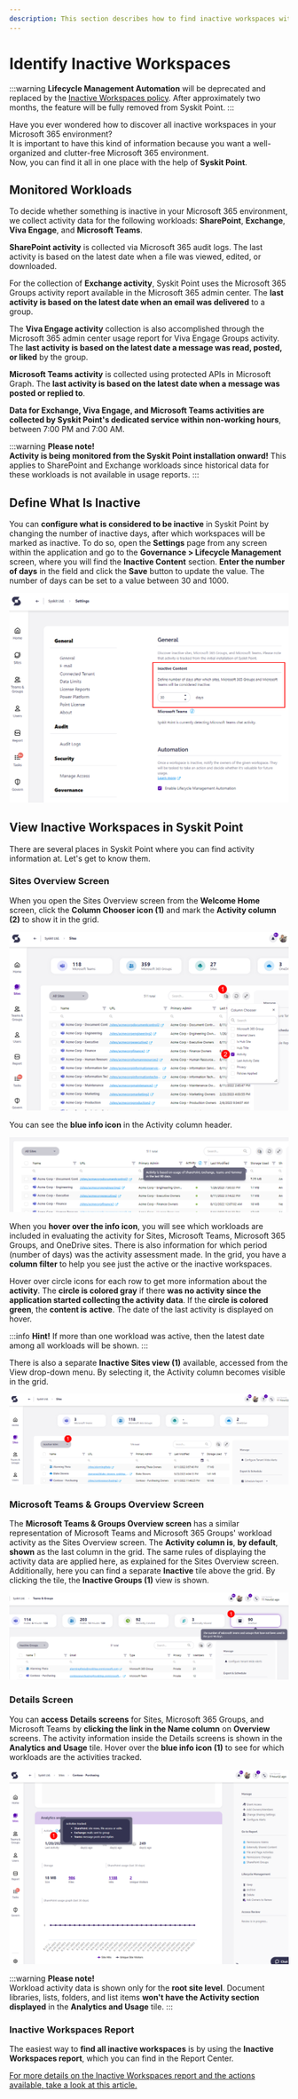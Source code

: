 ```yaml
---
description: This section describes how to find inactive workspaces within Syskit Point.
---
```


# Identify Inactive Workspaces


:::warning
**Lifecycle Management Automation** will be deprecated and replaced by the [Inactive Workspaces policy](../automated-workflows/inactive-workspaces-admin.md). After approximately two months, the feature will be fully removed from Syskit Point.
:::

Have you ever wondered how to discover all inactive workspaces in your Microsoft 365 environment?  
It is important to have this kind of information because you want a well-organized and clutter-free Microsoft 365 environment.  
Now, you can find it all in one place with the help of **Syskit Point**.

## Monitored Workloads

To decide whether something is inactive in your Microsoft 365 environment, we collect activity data for the following workloads: **SharePoint**, **Exchange**, **Viva Engage**, and **Microsoft Teams**.

**SharePoint activity** is collected via Microsoft 365 audit logs. The last activity is based on the latest date when a file was viewed, edited, or downloaded.

For the collection of **Exchange activity**, Syskit Point uses the Microsoft 365 Groups activity report available in the Microsoft 365 admin center. The **last activity is based on the latest date when an email was delivered** to a group.

The **Viva Engage activity** collection is also accomplished through the Microsoft 365 admin center usage report for Viva Engage Groups activity. The **last activity is based on the latest date a message was read, posted, or liked** by the group.

**Microsoft Teams activity** is collected using protected APIs in Microsoft Graph. The **last activity is based on the latest date when a message was posted or replied to**.

**Data for Exchange, Viva Engage, and Microsoft Teams activities are collected by Syskit Point's dedicated service within non-working hours**, between 7:00 PM and 7:00 AM.

:::warning
**Please note!  
Activity is being monitored from the Syskit Point installation onward!** This applies to SharePoint and Exchange workloads since historical data for these workloads is not available in usage reports.
:::

## Define What Is Inactive

You can **configure what is considered to be inactive** in Syskit Point by changing the number of inactive days, after which workspaces will be marked as inactive. To do so, open the **Settings** page from any screen within the application and go to the **Governance &gt; Lifecycle Management** screen, where you will find the **Inactive Content** section. **Enter the number of days** in the field and click the **Save** button to update the value. The number of days can be set to a value between 30 and 1000.

![Settings - Governance screen - Inactive Content section](../../../static/img/inactive-content-settings-inactive-content.png)

## View Inactive Workspaces in Syskit Point

There are several places in Syskit Point where you can find activity information at. Let's get to know them.

### Sites Overview Screen

When you open the Sites Overview screen from the **Welcome Home** screen, click the **Column Chooser icon \(1\)** and mark the **Activity column \(2\)** to show it in the grid.

![Sites Overview screen - Activity column](../../../static/img/inactive-content-sites-overview-activity-column.png)

You can see the **blue info icon** in the Activity column header.

![Activity column tooltip](../../../static/img/inactive-content-activity-column-tooltip.png)

When you **hover over the info icon**, you will see which workloads are included in evaluating the activity for Sites, Microsoft Teams, Microsoft 365 Groups, and OneDrive sites. There is also information for which period \(number of days\) was the activity assessment made. In the grid, you have a **column filter** to help you see just the active or the inactive workspaces.

Hover over circle icons for each row to get more information about the **activity**. The **circle is colored gray** if there **was no activity since the application started collecting the activity data**. If the **circle is colored** **green**, the **content is** **active**. The date of the last activity is displayed on hover.

:::info
**Hint!** If more than one workload was active, then the latest date among all workloads will be shown.
:::

There is also a separate **Inactive Sites view \(1\)** available, accessed from the View drop-down menu. By selecting it, the Activity column becomes visible in the grid.

![Sites Overview Screen - Inactive Sites view](../../../static/img/inactive-content-inactive-sites-view.png)

### Microsoft Teams & Groups Overview Screen

The **Microsoft Teams & Groups Overview screen** has a similar representation of Microsoft Teams and Microsoft 365 Groups' workload activity as the Sites Overview screen. The **Activity column is**, **by default**, **shown** as the last column in the grid. The same rules of displaying the activity data are applied here, as explained for the Sites Overview screen. Additionally, here you can find a separate **Inactive** tile above the grid. By clicking the tile, the **Inactive Groups (1)** view is shown.

![Inactive Teams & Groups tile](../../../static/img/inactive-content-inactive-content-tile.png)

### Details Screen

You can **access** **Details** **screens** for Sites, Microsoft 365 Groups, and Microsoft Teams by **clicking the link in the Name column** on **Overview** screens. The activity information inside the Details screens is shown in the **Analytics and Usage** tile. Hover over the **blue info icon (1)** to see for which workloads are the activities tracked.

![Details screen - Analytics and Usage tile - Activity section](../../../static/img/inactive-content-analytics-and-usage-tile-activity-section.png)

:::warning
**Please note!**  
Workload activity data is shown only for the **root site level**. Document libraries, lists, folders, and list items **won't have the Activity section displayed** in the **Analytics and Usage** tile.
:::

### Inactive Workspaces Report

The easiest way to **find all inactive workspaces** is by using the **Inactive Workspaces report**, which you can find in the Report Center. 

[For more details on the Inactive Workspaces report and the actions available, take a look at this article.](../../reporting/analytics-reports.md#inactive-workspaces-report) 
